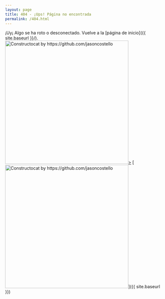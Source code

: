 ```yaml
---
layout: page
title: 404 - ¡Ups! Página no encontrada
permalink: /404.html
---
```


¡Uy¡ Algo se ha roto o desconectado. Vuelve a la [página de inicio]({{ site.baseurl }}/).
<a href="{{ site.baseurl }}"><img style="float: center;" src="{{ site.baseurl }}/images/404.jpg" alt="Constructocat by https://github.com/jasoncostello" width="400">></a>
\[<img src="{{ site.baseurl }}/images/404.jpg" alt="Constructocat by https://github.com/jasoncostello" style="width: 400px;"/>]({{ site.baseurl }})



